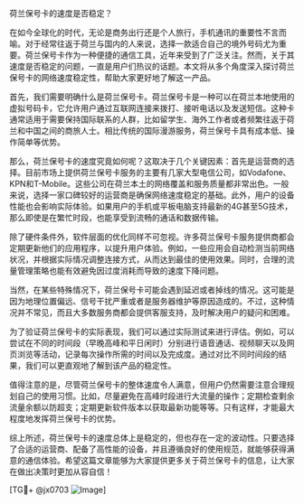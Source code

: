 荷兰保号卡的速度是否稳定？

在如今全球化的时代，无论是商务出行还是个人旅行，手机通讯的重要性不言而喻。对于经常往返于荷兰与国内的人来说，选择一款适合自己的境外号码尤为重要。荷兰保号卡作为一种便捷的通信工具，近年来受到了广泛关注。然而，关于其速度是否稳定的问题，一直是用户们热议的话题。本文将从多个角度深入探讨荷兰保号卡的网络速度稳定性，帮助大家更好地了解这一产品。

首先，我们需要明确什么是荷兰保号卡。荷兰保号卡是一种可以在荷兰本地使用的虚拟号码卡，它允许用户通过互联网连接来拨打、接听电话以及发送短信。这种卡通常适用于需要保持国际联系的人群，比如留学生、海外工作者或者频繁往返于荷兰和中国之间的商旅人士。相比传统的国际漫游服务，荷兰保号卡具有成本低、操作简单等优势。

那么，荷兰保号卡的速度究竟如何呢？这取决于几个关键因素：首先是运营商的选择。目前市场上提供荷兰保号卡服务的主要有几家大型电信公司，如Vodafone、KPN和T-Mobile。这些公司在荷兰本土的网络覆盖和服务质量都非常出色。一般来说，选择一家口碑较好的运营商是确保网络速度稳定的基础。此外，用户的设备性能也会影响实际体验。如果用户的手机或平板电脑支持最新的4G甚至5G技术，那么即使是在繁忙时段，也能享受到流畅的通话和数据传输。

除了硬件条件外，软件层面的优化同样不可忽视。许多荷兰保号卡服务提供商都会定期更新他们的应用程序，以提升用户体验。例如，一些应用会自动检测当前网络状况，并根据实际情况调整连接方式，从而达到最佳的使用效果。同时，合理的流量管理策略也能有效避免因过度消耗而导致的速度下降问题。

当然，在某些特殊情况下，荷兰保号卡可能会遇到延迟或者掉线的情况。这可能是因为地理位置偏远、信号干扰严重或者是服务器维护等原因造成的。不过，这种情况并不常见，而且大多数服务商都会提供客服支持，及时解决用户的疑问和困难。

为了验证荷兰保号卡的实际表现，我们可以通过实际测试来进行评估。例如，可以尝试在不同的时间段（早晚高峰和平日闲时）分别进行语音通话、视频聊天以及网页浏览等活动，记录每次操作所需的时间以及完成度。通过对比不同时间段的结果，我们可以更直观地了解到该产品的稳定性。

值得注意的是，尽管荷兰保号卡的整体速度令人满意，但用户仍然需要注意合理规划自己的使用习惯。比如，尽量避免在高峰时段进行大流量的操作；定期检查剩余流量余额以防超支；定期更新软件版本以获取最新功能等等。只有这样，才能最大程度地发挥荷兰保号卡的优势。

综上所述，荷兰保号卡的速度总体上是稳定的，但也存在一定的波动性。只要选择了合适的运营商、配备了高性能的设备，并且遵循良好的使用规范，就能够获得满意的通信体验。希望这篇文章能够为大家提供更多关于荷兰保号卡的信息，让大家在做出决策时更加从容自信！

[TG💪+ @jx0703 ![Image](https://github.com/user-attachments/assets/dbca1d08-cadb-493c-b0ec-ad6f7a83f270)]